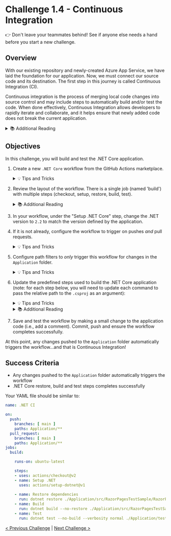 # Challenge 1.4 - Continuous Integration

👉 Don't leave your teammates behind! See if anyone else needs a hand before you start a new challenge.

## Overview

With our existing repository and newly-created Azure App Service, we have laid the foundation for our application. Now, we must connect our source code and its destination. The first step in this journey is called Continuous Integration (CI).

Continuous integration is the process of merging local code changes into source control and may include steps to automatically build and/or test the code. When done effectively, Continuous Integration allows developers to rapidly iterate and collaborate, and it helps ensure that newly added code does not break the current application.

<details>
<summary>📚 Additional Reading</summary>
<ul>
<li><a href="https://docs.github.com/en/actions/building-and-testing-code-with-continuous-integration/about-continuous-integration">About continuous integration</a></li>
<li><a href="https://docs.github.com/en/actions/building-and-testing-code-with-continuous-integration/setting-up-continuous-integration-using-github-actions">Setting up continuous integration using workflow templates</a></li>
</ul>
</details>

## Objectives

In this challenge, you will build and test the .NET Core application.

1. Create a new `.NET Core` workflow from the GitHub Actions marketplace.

    <details>
    <summary>💡 Tips and Tricks</summary>
    <ul>
      <li>In your repo, click on Actions in the top menu > New Workflow (button) > scroll down to the 'Continuous integration workflows' section and setup the '.NET' action. (You may need to select <strong>View all</strong></li>
      <li><a href="https://docs.github.com/en/free-pro-team@latest/actions/learn-github-actions/introduction-to-github-actions">Introduction to GitHub Actions</a></li>
      <li><a href="https://github.com/actions/starter-workflows/blob/dacfd0a22a5a696b74a41f0b49c98ff41ef88427/ci/dotnet-core.yml">.NET Core Action to build and test</a></li>
    </ul>
    </details>

2. Review the layout of the workflow. There is a single job (named 'build') with multiple steps (checkout, setup, restore, build, test).

    <details>
    <summary>📚 Additional Reading</summary>
    <ul>
    <li><a href="https://github.com/Azure/actions">GitHub Actions for Azure</a>
    </ul>
    </details>

3. In your workflow, under the "Setup .NET Core" step, change the .NET version to `2.2` to match the version defined by the application.

4. If it is not already, configure the workflow to trigger on pushes *and* pull requests.

    <details>
    <summary>💡 Tips and Tricks</summary>
    <ul>
      <li><a href="https://docs.github.com/en/actions/using-workflows/workflow-syntax-for-github-actions#using-multiple-events">Using multiple events</a></li>
    </ul>
    </details>

5. Configure path filters to *only* trigger this workflow for changes in the `Application` folder.

    <details>
    <summary>💡 Tips and Tricks</summary>
    <ul>
      <li><a href="https://docs.github.com/en/actions/using-workflows/workflow-syntax-for-github-actions#example-including-paths">Understanding workflow path filters</a></li>
      <li>Common mistakes for the path include, adding a leading slash, e.g. <code>/Application</code> might not work but <code>Application</code> might</li>
      <li>You also might need to include a wildcard, what's the difference between <code>Application/*</code> and <code>Application/**</code>?</li>
    </ul>
    </details>

6. Update the predefined steps used to build the .NET Core application (note: for each step below, you will need to update each command to pass the relative path to the `.csproj` as an argument):

    <details>
    <summary>💡 Tips and Tricks</summary>
    <ul>
      <li><a href="https://docs.microsoft.com/en-us/dotnet/core/tools/dotnet#dotnet-commands">dotnet commands</a></li>
      <li>The <strong>.csproj</strong> project file is located in <code>./Application/src/RazorPagesTestSample/RazorPagesTestSample.csproj</code></li>
      <li>The <strong>.csproj</strong> test file is located in <code>./Application/tests/RazorPagesTestSample.Tests/RazorPagesTestSample.Tests.csproj</code></li>
    </ul>
    </details>

    <details>
    <summary>📚 Additional Reading</summary>
    <ul>
    <li><code>restore</code> - will get all the dependencies. Update with an <a href="https://docs.microsoft.com/en-us/dotnet/core/tools/dotnet-build#arguments">argument</a> to the application csproj file.</li>
    <li><code>build</code> - will actually compile our code. Update with an argument to the application csproj file.</li>
    <li><code>test</code> - will execute all our unit tests. Update with an argument to the unit test csproj file.</li>
    </ul>
    </details>

7. Save and test the workflow by making a small change to the application code (i.e., add a comment). Commit, push and ensure the workflow completes successfully.

At this point, any changes pushed to the `Application` folder automatically triggers the workflow...and that is Continuous Integration! 

## Success Criteria

- Any changes pushed to the `Application` folder automatically triggers the workflow 
- .NET Core restore, build and test steps completes successfully


Your YAML file should be similar to: 

```yaml
name: .NET CI

on:
  push:
    branches: [ main ]
    paths: Application/**
  pull_request:
    branches: [ main ]
    paths: Application/**
jobs:
  build:

    runs-on: ubuntu-latest

    steps:
    - uses: actions/checkout@v2
    - name: Setup .NET
      uses: actions/setup-dotnet@v1
   
    - name: Restore dependencies
      run: dotnet restore ./Application/src/RazorPagesTestSample/RazorPagesTestSample.csproj
    - name: Build
      run: dotnet build --no-restore ./Application/src/RazorPagesTestSample/RazorPagesTestSample.csproj
    - name: Test
      run: dotnet test --no-build --verbosity normal ./Application/tests/RazorPagesTestSample.Tests/RazorPagesTestSample.Tests.csproj
```



[< Previous Challenge](../1.3/readme.md) | [Next Challenge >](../1.5/readme.md)

